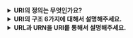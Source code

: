 <details>
  
  <summary><strong>URI의 정의는 무엇인가요?</strong></summary>

  * URI는 인터넷에 있는 많은 자원들을 구분하기 위한 문자열로, 흔히 웹 사이트의 주소로 정의됩니다. URI를 활용하면 원하는 웹사이트에 접근하거나 자원들을 식별 가능하다.
</details>

<details>
  
  <summary><strong>URI의 구조 6가지에 대해서 설명해주세요.</strong></summary>

  ### URI의 구조
  * scheme:[//authority]path[?query][#fragment]

  ### 스키마
  * 사용자와 자원사이의 통신 규칙을 나타낸다 (e.g. https)

  ### 호스트
  * IP 혹은 도메인으로 자원의 주소를 나타낸다. (e.g. naver.com)

  ### 포트
  * 포트번호이며, 하나의 컴퓨터 안에 여러 개의 서버가 있을때 어떤 서버와 통신할지 나타낸다. 웹 서버는 80번 포트를 사용한다는 무언의 규칙이 존재해 생략 가능하다. (e.g. :80)

  ### 경로 (URL Path)
  * 자원의 경로를 나타낸다. (e.g. /webtoon)

  ### 쿼리 스트링 (Qurey String)
  * 주소 뒤에 덧붙여 추가적인 정보를 서버 측으로 전달하는 방식으로 사용자가 어떤 자원을 원하는지 알려준다. (e.g. list?titleId=812354&tab=thu)

  ### 프래그먼트 (Fragment)	
  * 특정 페이지 내 위치 지정 (e.g #section2)
</details>

<details>
  
  <summary><strong>URL과 URN을 URI릍 통해서 설명해주세요.</strong></summary>

  ### URL (Uniform Resource Locator)
  * 자원의 "위치"를 나타냅니다. 특정 자원에 접근하기 위한 방법(프로토콜)과 경로를 포함합니다. (e.g. ftp://ftp.example.com/file.txt (FTP 파일))
  * 특징 :
    1. 인터넷 상에서 특정 자원의 "위치"를 가리킴
    2. 웹 브라우저에서 직접 접근 가능
    3. 스키마(프로토콜) 필수 (예: https://, ftp://)
    4. 쿼리 스트링, 포트, 프래그먼트 등이 추가될 수 있음

  ### URN (Uniform Resource Name)
  * 자원의 "이름"을 나타냅니다. 특정 위치와 무관하게 자원을 식별하는 고유한 이름을 제공하며, 보편적으로 변하지 않습니다. (e.g. urn:isbn:0451450523 (책 ISBN))
  * 특징 : 
    1. 자원의 고유한 이름을 제공 (위치와 무관)
    2. 특정한 네임스페이스(namespace)를 사용
    3. 웹 브라우저에서 직접 접근 불가 (위치 정보 없음)
    4. 예: ISBN(책 번호), RFC 문서, UUID 등

  ### URI와 URL,URN과의 관계
  * URI는 자원을 식별하는 모든 문자열을 포함하며, 그중 URL은 "위치", URN은 "이름"에 초점을 맞춘 개념입니다.
  * 모든 URL과 URN은 URI에 속하지만, 모든 URI가 반드시 URL 또는 URN인 것은 아닙니다.
    * URI: 자원을 식별하는 모든 문자열
    * URL: 위치 기반의 식별자 (어디 있는지)
    * URN: 이름 기반의 식별자 (무엇인지)

</details>